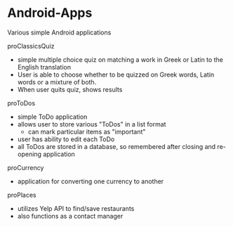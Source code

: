 # Android-Apps
Various simple Android applications 

proClassicsQuiz
- simple multiple choice quiz on matching a work in Greek or Latin to the English translation
- User is able to choose whether to be quizzed on Greek words, Latin words or a mixture of both. 
- When user quits quiz, shows results 


proToDos
- simple ToDo application
- allows user to store various "ToDos" in a list format
    - can mark particular items as "important"
- user has ability to edit each ToDo
- all ToDos are stored in a database, so remembered after closing and re-opening application

proCurrency
- application for converting one currency to another

proPlaces
- utilizes Yelp API to find/save restaurants
- also functions as a contact manager